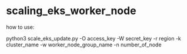 # scaling_eks_worker_node

how to use:

python3 scale_eks_update.py -O access_key -W secret_key -r region -k cluster_name -w worker_node_group_name -n number_of_node
